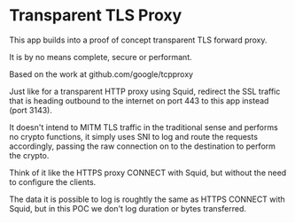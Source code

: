 # Transparent TLS Proxy

This app builds into a proof of concept transparent TLS forward proxy.

It is by no means complete, secure or performant.

Based on the work at github.com/google/tcpproxy

Just like for a transparent HTTP proxy using Squid, redirect the SSL traffic that is heading outbound to the internet on port 443 to this app instead (port 3143).

It doesn't intend to MITM TLS traffic in the traditional sense and performs no crypto functions, it simply uses SNI to log and route the requests accordingly, passing the raw connection on to the destination to perform the crypto.

Think of it like the HTTPS proxy CONNECT with Squid, but without the need to configure the clients.

The data it is possible to log is roughtly the same as HTTPS CONNECT with Squid, but in this POC we don't log duration or bytes transferred.